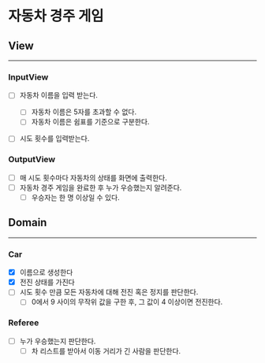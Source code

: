 # 자동차 경주 게임
## View

---
### InputView
- [ ] 자동차 이름을 입력 받는다.
  - [ ] 자동차 이름은 5자를 초과할 수 없다.
  - [ ] 자동차 이름은 쉼표를 기준으로 구분한다.
- [ ] 시도 횟수를 입력받는다.


### OutputView
  - [ ] 매 시도 횟수마다 자동차의 상태를 화면에 출력한다.
- [ ] 자동차 경주 게임을 완료한 후 누가 우승했는지 알려준다.
  - [ ] 우승자는 한 명 이상일 수 있다.

## Domain

---
### Car
- [x] 이름으로 생성한다
- [x] 전진 상태를 가진다
- [ ] 시도 횟수 만큼 모든 자동차에 대해 전진 혹은 정지를 판단한다.
  - [ ] 0에서 9 사이의 무작위 값을 구한 후, 그 값이 4 이상이면 전진한다.

### Referee
- [ ] 누가 우승했는지 판단한다.
  - [ ] 차 리스트를 받아서 이동 거리가 긴 사람을 판단한다.
